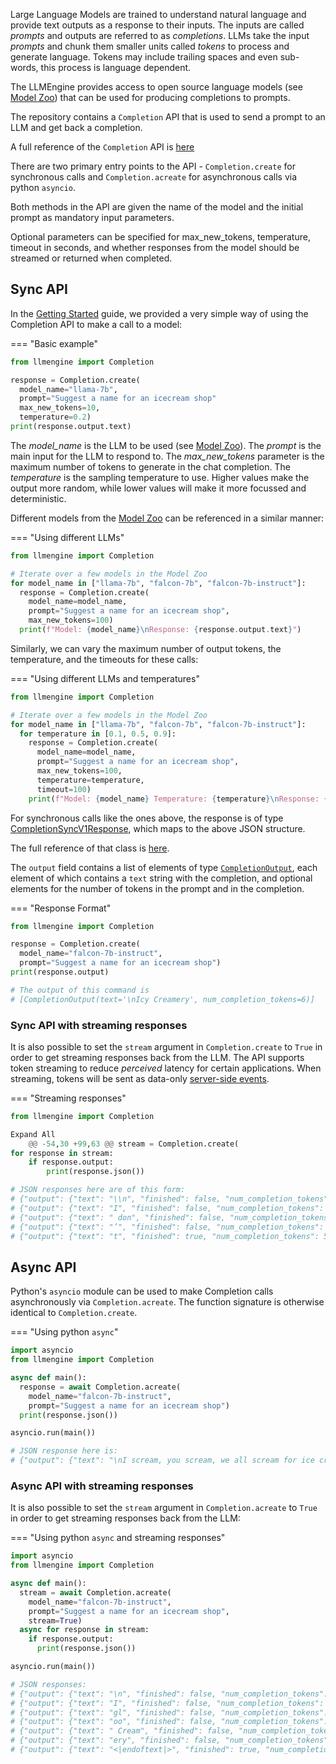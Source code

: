 Large Language Models are trained to understand natural language and provide text outputs as a response to
their inputs. The inputs are called _prompts_ and outputs are referred to as _completions_.
LLMs take the input _prompts_ and chunk them smaller units called _tokens_ to process and generate
language. Tokens may include trailing spaces and even sub-words, this process is language dependent.

The LLMEngine provides access to open source language models (see [Model Zoo](../../model_zoo)) that can be used for producing completions to prompts.

The repository contains a `Completion` API that is used to send a prompt to an LLM and get back a completion.

A full reference of the `Completion` API is [here](/api/python_client/#llmengine.Completion)

There are two primary entry points to the API - `Completion.create` for synchronous calls and `Completion.acreate` for asynchronous calls via python `asyncio`.

Both methods in the API are given the name of the model and the initial prompt as mandatory input parameters.

Optional parameters can be specified for max_new_tokens, temperature, timeout in seconds, and whether responses from the model should be streamed or returned when completed.

## Sync API

In the [Getting Started](./getting_started) guide, we provided a very simple way of using the Completion API to make a call to a model:

=== "Basic example"

```py
from llmengine import Completion

response = Completion.create(
  model_name="llama-7b",
  prompt="Suggest a name for an icecream shop"
  max_new_tokens=10,
  temperature=0.2)
print(response.output.text)
```

The _model_name_ is the LLM to be used (see [Model Zoo](../../model_zoo)).
The _prompt_ is the main input for the LLM to respond to.
The _max_new_tokens_ parameter is the maximum number of tokens to generate in the chat completion.
The _temperature_ is the sampling temperature to use. Higher values make the output more random, while lower values will make it more focussed and deterministic.

Different models from the [Model Zoo](./model_zoo) can be referenced in a similar manner:

=== "Using different LLMs"

```py
from llmengine import Completion

# Iterate over a few models in the Model Zoo
for model_name in ["llama-7b", "falcon-7b", "falcon-7b-instruct"]:
  response = Completion.create(
    model_name=model_name,
    prompt="Suggest a name for an icecream shop",
    max_new_tokens=100)
  print(f"Model: {model_name}\nResponse: {response.output.text}")
```

Similarly, we can vary the maximum number of output tokens, the temperature, and the timeouts for these calls:

=== "Using different LLMs and temperatures"

```py
from llmengine import Completion

# Iterate over a few models in the Model Zoo
for model_name in ["llama-7b", "falcon-7b", "falcon-7b-instruct"]:
  for temperature in [0.1, 0.5, 0.9]:
    response = Completion.create(
      model_name=model_name,
      prompt="Suggest a name for an icecream shop",
      max_new_tokens=100,
      temperature=temperature,
      timeout=100)
    print(f"Model: {model_name} Temperature: {temperature}\nResponse: {response.output.text}")
```

For synchronous calls like the ones above, the response is of type [CompletionSyncV1Response](../../api/python_client/#llmengine.CompletionSyncV1Response), which maps to the above JSON structure.

The full reference of that class is [here](/api/python_client/#llmengine.CompletionSyncV1Response).

The `output` field contains a list of elements of type [`CompletionOutput`](/api/python_client/#llmengine.CompletionOutput), each element of which contains a `text` string with the completion, and optional elements for the number of tokens in the prompt and in the completion.

=== "Response Format"

```py
from llmengine import Completion

response = Completion.create(
  model_name="falcon-7b-instruct",
  prompt="Suggest a name for an icecream shop")
print(response.output)

# The output of this command is
# [CompletionOutput(text='\nIcy Creamery', num_completion_tokens=6)]
```

### Sync API with streaming responses

It is also possible to set the `stream` argument in `Completion.create` to `True` in order to get streaming responses back from the LLM. The API supports token streaming to reduce _perceived_ latency for certain applications. When streaming, tokens will be sent as data-only [server-side events](https://developer.mozilla.org/en-US/docs/Web/API/Server-sent_events/Using_server-sent_events#event_stream_format).

=== "Streaming responses"

```python
from llmengine import Completion

Expand All
	@@ -54,30 +99,63 @@ stream = Completion.create(
for response in stream:
    if response.output:
        print(response.json())

# JSON responses here are of this form:
# {"output": {"text": "\\n", "finished": false, "num_completion_tokens": 1 }}
# {"output": {"text": "I", "finished": false, "num_completion_tokens": 2 }}
# {"output": {"text": " don", "finished": false, "num_completion_tokens": 3 }}
# {"output": {"text": "’", "finished": false, "num_completion_tokens": 4 }}
# {"output": {"text": "t", "finished": true, "num_completion_tokens": 5 }}
```

## Async API

Python's `asyncio` module can be used to make Completion calls asynchronously via `Completion.acreate`. The function signature is otherwise identical to `Completion.create`.

=== "Using python `async`"

```python
import asyncio
from llmengine import Completion

async def main():
  response = await Completion.acreate(
    model_name="falcon-7b-instruct",
    prompt="Suggest a name for an icecream shop")
  print(response.json())

asyncio.run(main())

# JSON response here is:
# {"output": {"text": "\nI scream, you scream, we all scream for ice cream!", "num_completion_tokens": 15}}
```

### Async API with streaming responses

It is also possible to set the `stream` argument in `Completion.acreate` to `True` in order to get streaming responses back from the LLM:

=== "Using python `async` and streaming responses"

```python
import asyncio
from llmengine import Completion

async def main():
  stream = await Completion.acreate(
    model_name="falcon-7b-instruct",
    prompt="Suggest a name for an icecream shop",
    stream=True)
  async for response in stream:
    if response.output:
      print(response.json())

asyncio.run(main())

# JSON responses:
# {"output": {"text": "\n", "finished": false, "num_completion_tokens": 1}}
# {"output": {"text": "I", "finished": false, "num_completion_tokens": 2}}
# {"output": {"text": "gl", "finished": false, "num_completion_tokens": 3}}
# {"output": {"text": "oo", "finished": false, "num_completion_tokens": 4}}
# {"output": {"text": " Cream", "finished": false, "num_completion_tokens": 5}}
# {"output": {"text": "ery", "finished": false, "num_completion_tokens": 6}}
# {"output": {"text": "<|endoftext|>", "finished": true, "num_completion_tokens": 7}}
```
